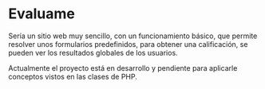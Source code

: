 # Evaluame

Sería un sitio web muy sencillo, con un funcionamiento básico, que permite resolver unos formularios predefinidos, para obtener una calificación, se pueden ver los resultados globales de los usuarios.

Actualmente el proyecto está en desarrollo y pendiente para aplicarle conceptos vistos en las clases de PHP.
